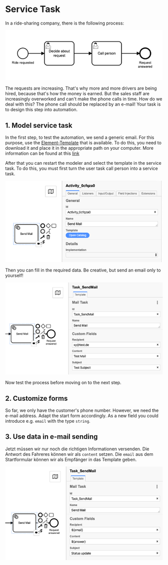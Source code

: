 # Service Task

In a ride-sharing company, there is the following process:

![Process](img/process.png?raw=true "Process")

The requests are increasing. That's why more and more drivers are being hired, because that's how the money is earned. But the sales staff are increasingly overworked and can't make the phone calls in time. How do we deal with this? The phone call should be replaced by an e-mail! Your task is to design this step into automation.

## 1. Model service task

In the first step, to test the automation, we send a generic email. For this purpose, use the [Element-Template](./serviceTask.json) that is available. To do this, you need to download it and place it in the appropriate path on your computer. More information can be found at this [link](https://github.com/camunda/camunda-modeler/tree/master/docs/search-paths#app-data-directory)

After that you can restart the modeler and select the template in the service task. To do this, you must first turn the user task call person into a service task.

![Choose Template](img/01-choose-template.png?raw=true "Choose Template")

Then you can fill in the required data. Be creative, but send an email only to yourself!

![Complete Template](img/02-complete-template.png?raw=true "Complete Template")

Now test the process before moving on to the next step.

## 2. Customize forms

So far, we only have the customer's phone number. However, we need the e-mail address. Adapt the start form accordingly. As a new field you could introduce e.g. `email` with the type `string`.

## 3. Use data in e-mail sending

Jetzt müssen wir nur noch die richtigen Informationen versenden.
Die Antwort des Fahreres können wir als `content` setzen. Die `email` aus dem Startformular können wir als Empfänger in das Template geben.

![Configure Template](img/03-configure-template.png?raw=true "Configure Template")

